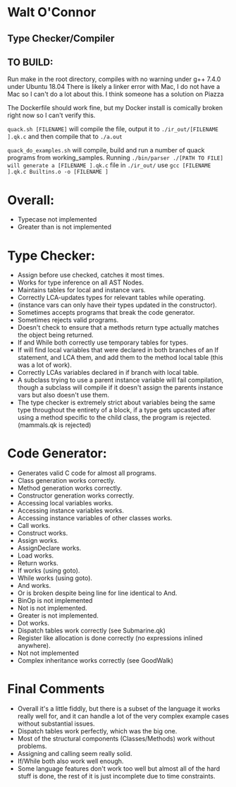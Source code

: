 # Walt O'Connor
## Type Checker/Compiler

## TO BUILD:
Run make in the root directory, compiles with no warning under g++ 7.4.0 under Ubuntu 18.04
There is likely a linker error with Mac, I do not have a Mac so I can't do a lot about this.
I think someone has a solution on Piazza

The Dockerfile should work fine, but my Docker install is comically broken right now so I can't verify this.

`quack.sh [FILENAME]` will compile the file, output it to `./ir_out/[FILENAME ].qk.c`
and then compile that to `./a.out`

`quack_do_examples.sh` will compile, build and run a number of quack programs from working_samples.
Running `./bin/parser ./[PATH TO FILE] will generate a [FILENAME ].qk.c` file in `./ir_out/`
use `gcc [FILENAME ].qk.c Builtins.o -o [FILENAME ]`



# Overall:
- Typecase not implemented
- Greater than is not implemented

# Type Checker:
- Assign before use checked, catches it most times.
- Works for type inference on all AST Nodes.
- Maintains tables for local and instance vars.
- Correctly LCA-updates types for relevant tables while operating.
- (instance vars can only have their types updated in the constructor).
- Sometimes accepts programs that break the code generator.
- Sometimes rejects valid programs.
- Doesn't check to ensure that a methods return type actually matches the object being returned.
- If and While both correctly use temporary tables for types.
- If will find local variables that were declared in both branches of an If statement, and LCA them, and add them to the method local table (this was a lot of work).
- Correctly LCAs variables declared in if branch with local table.
- A subclass trying to use a parent instance variable will fail compilation, though a subclass will compile if it doesn't assign the parents instance vars but also doesn't use them.
- The type checker is extremely strict about variables being the same type throughout the entirety of a block, if a type gets upcasted after using a method specific to the child class, the program is rejected. (mammals.qk is rejected)

# Code Generator:
- Generates valid C code for almost all programs.
- Class generation works correctly.
- Method generation works correctly.
- Constructor generation works correctly.
- Accessing local variables works.
- Accessing instance variables works.
- Accessing instance variables of other classes works.
- Call works.
- Construct works.
- Assign works.
- AssignDeclare works.
- Load works.
- Return works.
- If works (using goto).
- While works (using goto).
- And works.
- Or is broken despite being line for line identical to And.
- BinOp is not implemented
- Not is not implemented.
- Greater is not implemented.
- Dot works.
- Dispatch tables work correctly (see Submarine.qk)
- Register like allocation is done correctly (no expressions inlined anywhere).
- Not not implemented
- Complex inheritance works correctly (see GoodWalk)

# Final Comments
- Overall it's a little fiddly, but there is a subset of the language it works really well for, and it can handle a lot of the very complex example cases without substantial issues.
- Dispatch tables work perfectly, which was the big one.
- Most of the structural components (Classes/Methods) work without problems.
- Assigning and calling seem really solid.
- If/While both also work well enough.
- Some language features don't work too well but almost all of the hard stuff is done, the rest of it is just incomplete due to time constraints.




